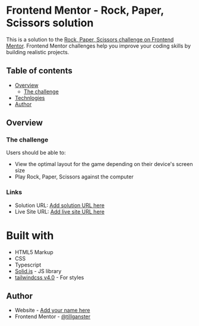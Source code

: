 # Frontend Mentor - Rock, Paper, Scissors solution

This is a solution to
the [Rock, Paper, Scissors challenge on Frontend Mentor](https://www.frontendmentor.io/challenges/rock-paper-scissors-game-pTgwgvgH).
Frontend Mentor challenges help you improve your coding skills by building realistic projects.

## Table of contents

- [Overview](#overview)
    - [The challenge](#the-challenge)
- [Technlogies](#built-with)
- [Author](#author)

## Overview

### The challenge

Users should be able to:

- View the optimal layout for the game depending on their device's screen size
- Play Rock, Paper, Scissors against the computer

### Links

- Solution URL: [Add solution URL here](https://github.com/tillganster/pricing-component-with-toggle-master)
- Live Site URL: [Add live site URL here](https://tillganster.github.io/pricing-component-with-toggle-master/)

# Built with

- HTML5 Markup
- CSS
- Typescript
- [Solid.js](https://www.solidjs.com) - JS library
- [tailwindcss v4.0](https://tailwindcss.com) - For styles

## Author

- Website - [Add your name here](https://www.your-site.com)
- Frontend Mentor - [@tillganster](https://www.frontendmentor.io/profile/yourusername)

